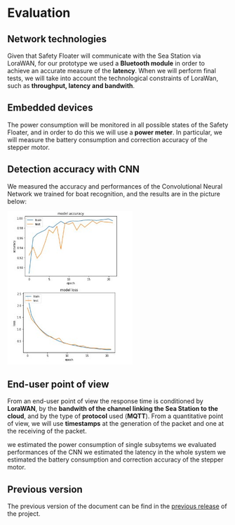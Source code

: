 # Evaluation

## Network technologies
Given that Safety Floater will communicate with the Sea Station via LoraWAN, for our prototype we used a **Bluetooth module** in order to achieve an accurate measure of the **latency**. When we will perform final tests, we will take into account the technological constraints of LoraWan, such as **throughput, latency and bandwith**.

## Embedded devices
The power consumption will be monitored in all possible states of the Safety Floater, and in order to do this we will use a **power meter**. In particular, we will measure the battery consumption and correction accuracy of the stepper motor.

## Detection accuracy with CNN
We measured the accuracy and performances of the Convolutional Neural Network we trained for boat recognition, and the results are in the picture below:

![img](https://github.com/IlKaiser/IoT_Group-Project/blob/main/ML/plots.jpeg)

## End-user point of view
From an end-user point of view the response time is conditioned by **LoraWAN**, by the **bandwith of the channel linking the Sea Station to the cloud**, and by the type of **protocol** used (**MQTT**). From a quantitative point of view, we will use **timestamps** at the generation of the packet and one at the receiving of the packet.  

we estimated the power consumption of single subsytems
we evaluated performances of the CNN
we estimated the latency in the whole system
we estimated the battery consumption and correction accuracy of the stepper motor.

## Previous version
The previous version of the document can be find in the [previous release](https://github.com/IlKaiser/IoT_Group-Project/releases/tag/1.0) of the project.
